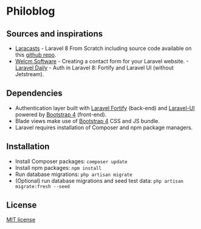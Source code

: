 # Philoblog

## Sources and inspirations

- [Laracasts](https://laracasts.com/series/laravel-8-from-scratch) - Laravel 8 From Scratch including source code available on this [github repo](https://github.com/JeffreyWay/Laravel-From-Scratch-Blog-Project).
- [Welcm Software](https://welcm.uk/blog/creating-a-contact-form-for-your-laravel-website) - Creating a contact form for your Laravel website.
-[Laravel Daily](https://www.youtube.com/watch?v=NuGBzmHlINQ) - Auth in Laravel 8: Fortify and Laravel UI (without Jetstream).

## Dependencies

- Authentication layer built with [Laravel Fortify](https://laravel.com/docs/8.x/fortify) (back-end) and [Laravel-UI](https://github.com/laravel/ui) powered by [Bootstrap 4](https://getbootstrap.com/docs/4.6/getting-started/introduction/) (front-end).
- Blade views make use of [Bootstrap 4](https://getbootstrap.com/docs/4.6/getting-started/introduction/) CSS and JS bundle.
- Laravel requires installation of Composer and npm package managers.

## Installation

- Install Composer packages: `composer update`
- Install npm packages: `npm install`
- Run database migrations: `php artisan migrate`
- (Optional) run database migrations and seed test data: `php artisan migrate:fresh --seed`

## License

[MIT license](https://opensource.org/licenses/MIT)
